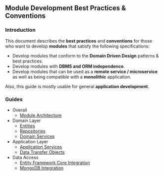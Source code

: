 ﻿## Module Development Best Practices & Conventions

### Introduction

This document describes the **best practices** and **conventions** for those who want to develop **modules** that satisfy the following specifications:

* Develop modules that conform to the **Domain Driven Design** patterns & best practices.
* Develop modules with **DBMS and ORM independence**.
* Develop modules that can be used as a **remote service / microservice** as well as being compatible with a **monolithic** application.

Also, this guide is mostly usable for general **application development**.

### Guides

* Overall
  * [Module Architecture](Module-Architecture.md)
* Domain Layer
  * [Entities](Entities.md)
  * [Repositories](Repositories.md)
  * [Domain Services](Domain-Services.md)
* Application Layer
  * [Application Services](Application-Services.md)
  * [Data Transfer Objects](Data-Transfer-Objects.md)
* Data Access
  * [Entity Framework Core Integration](Entity-Framework-Core-Integration.md)
  * [MongoDB Integration](MongoDB-Integration.md)  

